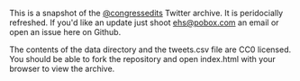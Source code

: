 This is a snapshot of the [@congressedits](http://twitter.com/congressedits)
Twitter archive. It is peridocially refreshed. If you'd like an update just
shoot ehs@pobox.com an email or open an issue here on Github.

The contents of the data directory and the tweets.csv file are CC0 licensed.
You should be able to fork the repository and open index.html with your 
browser to view the archive.
